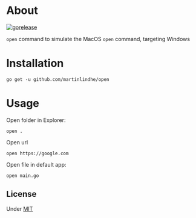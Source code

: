 # About

[![gorelease](https://dn-gorelease.qbox.me/gorelease-download-blue.svg)](https://gobuild.io/martinlindhe/open/master)

`open` command to simulate the MacOS `open` command, targeting Windows


# Installation

    go get -u github.com/martinlindhe/open


# Usage

Open folder in Explorer:

    open .

Open url

    open https://google.com

Open file in default app:

    open main.go


## License

Under [MIT](LICENSE)